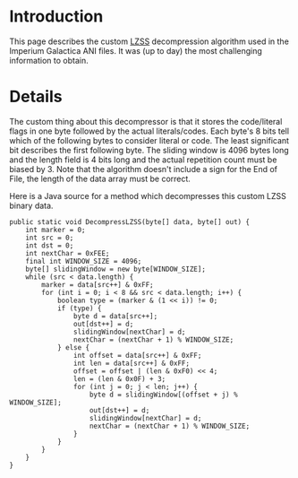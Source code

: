 
# Introduction #

This page describes the custom [LZSS](http://en.wikipedia.org/wiki/LZSS) decompression algorithm used in the Imperium Galactica ANI files. It was (up to day) the most challenging information to obtain.

# Details #
The custom thing about this decompressor is that it stores the code/literal flags in one byte followed by the actual literals/codes. Each byte's 8 bits tell which of the following bytes to consider literal or code. The least significant bit describes the first following byte. The sliding window is 4096 bytes long and the length field is 4 bits long and the actual repetition count must be biased by 3. Note that the algorithm doesn't include a sign for the End of File, the length of the data array must be correct.

Here is a Java source for a method which decompresses this custom LZSS binary data.

```
public static void DecompressLZSS(byte[] data, byte[] out) {
	int marker = 0;
	int src = 0;
	int dst = 0;
	int nextChar = 0xFEE;
	final int WINDOW_SIZE = 4096;
	byte[] slidingWindow = new byte[WINDOW_SIZE];
	while (src < data.length) {
		marker = data[src++] & 0xFF;
		for (int i = 0; i < 8 && src < data.length; i++) {
			boolean type = (marker & (1 << i)) != 0;
			if (type) {
				byte d = data[src++];
				out[dst++] = d;
				slidingWindow[nextChar] = d;
				nextChar = (nextChar + 1) % WINDOW_SIZE;
			} else {
				int offset = data[src++] & 0xFF;
				int len = data[src++] & 0xFF;
				offset = offset | (len & 0xF0) << 4;
				len = (len & 0x0F) + 3;
				for (int j = 0; j < len; j++) {
					byte d = slidingWindow[(offset + j) % WINDOW_SIZE];
					out[dst++] = d;
					slidingWindow[nextChar] = d;
					nextChar = (nextChar + 1) % WINDOW_SIZE;
				}
			}
		}
	}
}

```